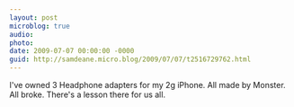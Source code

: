 ```yaml
---
layout: post
microblog: true
audio: 
photo: 
date: 2009-07-07 00:00:00 -0000
guid: http://samdeane.micro.blog/2009/07/07/t2516729762.html
---
```

I've owned 3 Headphone adapters for my 2g iPhone. All made by Monster. All broke. There's a lesson there for us all.
